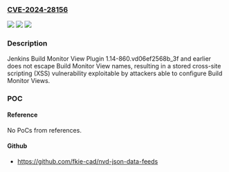### [CVE-2024-28156](https://cve.mitre.org/cgi-bin/cvename.cgi?name=CVE-2024-28156)
![](https://img.shields.io/static/v1?label=Product&message=Jenkins%20Build%20Monitor%20View%20Plugin&color=blue)
![](https://img.shields.io/static/v1?label=Version&message=0%3C%3D%201.14-860.vd06ef2568b_3f%20&color=brighgreen)
![](https://img.shields.io/static/v1?label=Vulnerability&message=n%2Fa&color=brighgreen)

### Description

Jenkins Build Monitor View Plugin 1.14-860.vd06ef2568b_3f and earlier does not escape Build Monitor View names, resulting in a stored cross-site scripting (XSS) vulnerability exploitable by attackers able to configure Build Monitor Views.

### POC

#### Reference
No PoCs from references.

#### Github
- https://github.com/fkie-cad/nvd-json-data-feeds

